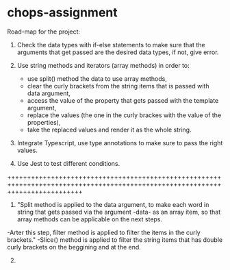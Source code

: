 # chops-assignment

Road-map for the project:

1) Check the data types with if-else statements to make sure that the arguments that get passed are the desired data types, if not, give error.

2) Use string methods and iterators (array methods) in order to:
    
    - use split() method the data to use array methods,
    - clear the curly brackets from the string items that is passed with data argument,
    - access the value of the property that gets passed with the template argument,
    - replace the values (the one in the curly brackes with the value of the properties),
    - take the replaced values and render it as the whole string.

3) Integrate Typescript, use type annotations to make sure to pass the right values.

4) Use Jest to test different conditions.

+++++++++++++++++++++++++++++++++++++++++++++++++++++++++++++++++++++++++++++++++++++++++++++++++++++++++++++++++++++++++++++++

1) "Split method is applied to the data argument, to make each word in string that gets passed via the argument -data- as an array item, so that array methods can be applicable on the next steps. 

 -Arter this step, filter method is applied to filter the items in the curly brackets." 
 -Slice() method is applied to filter the string items that has double curly brackets on the beggining and at the end.

2) 

